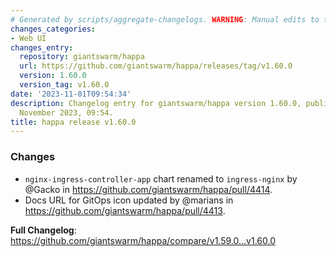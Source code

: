 ```yaml
---
# Generated by scripts/aggregate-changelogs. WARNING: Manual edits to this files will be overwritten.
changes_categories:
- Web UI
changes_entry:
  repository: giantswarm/happa
  url: https://github.com/giantswarm/happa/releases/tag/v1.60.0
  version: 1.60.0
  version_tag: v1.60.0
date: '2023-11-01T09:54:34'
description: Changelog entry for giantswarm/happa version 1.60.0, published on 01
  November 2023, 09:54.
title: happa release v1.60.0
---
```


<!-- Release notes generated using configuration in .github/release.yml at main -->

### Changes
* `nginx-ingress-controller-app` chart renamed to `ingress-nginx` by @Gacko in https://github.com/giantswarm/happa/pull/4414.
* Docs URL for GitOps icon updated by @marians in https://github.com/giantswarm/happa/pull/4413.

**Full Changelog**: https://github.com/giantswarm/happa/compare/v1.59.0...v1.60.0
